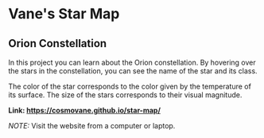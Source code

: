 # Vane's Star Map

## Orion Constellation

In this project you can learn about the Orion constellation.
By hovering over the stars in the constellation, you can see the name of the star and its class.

The color of the star corresponds to the color given by the temperature of its surface. The size of the stars corresponds to their visual magnitude.

**Link: https://cosmovane.github.io/star-map/**

_NOTE:_ Visit the website from a computer or laptop.
